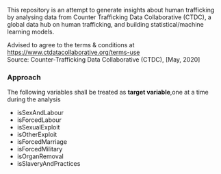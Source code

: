 This repository is an attempt to generate insights about human trafficking by analysing data from Counter Trafficking Data Collaborative (CTDC),
a global data hub on human trafficking, and building statistical/machine learning models.  

Advised to agree to the terms & conditions at https://www.ctdatacollaborative.org/terms-use  
Source: Counter-Trafficking Data Collaborative (CTDC), [May, 2020]


### Approach
The following variables shall be treated as **target variable**,one at a time during the analysis  
- isSexAndLabour	
- isForcedLabour  
- isSexualExploit	
- isOtherExploit	
- isForcedMarriage	
- isForcedMilitary	
- isOrganRemoval	
- isSlaveryAndPractices
